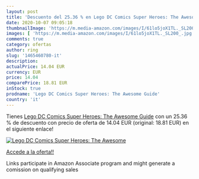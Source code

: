 ```yaml
---
layout: post
title: 'Descuento del 25.36 % en Lego DC Comics Super Heroes: The Awesome'
date: 2020-10-07 09:05:18
thumbnailImage: 'https://m.media-amazon.com/images/I/61lo5joX1TL._SL200_.jpg'
images: [ 'https://m.media-amazon.com/images/I/61lo5joX1TL._SL200_.jpg' ]
comments: true
category: ofertas
author: ring
slug: '1465460780-it'
description:
actualPrice: 14.04 EUR
currency: EUR
price: 14.04
comparePrice: 18.81 EUR
inStock: true
prodname: 'Lego DC Comics Super Heroes: The Awesome Guide'
country: 'it'
---
```


Tienes [Lego DC Comics Super Heroes: The Awesome Guide](https://www.amazon.it/dp/1465460780/?tag=tolees00-21) con un 25.36 % de descuento con precio de oferta de 14.04 EUR (original: 18.81 EUR) en el siguiente enlace!

[![Lego DC Comics Super Heroes: The Awesome](https://m.media-amazon.com/images/I/61lo5joX1TL._SL200_.jpg)](https://www.amazon.it/dp/1465460780/?tag=tolees00-21)

[Accede a la oferta!!](https://www.amazon.it/dp/1465460780/?tag=tolees00-21)

Links participate in Amazon Associate program and might generate a comission on qualifying sales


